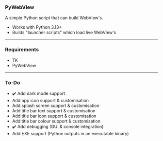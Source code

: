 ### PyWebView
A simple Python script that can build WebView's.
<br>
- Works with Python 3.13+
- Builds "launcher scripts" which load live WebView's

---

### Requirements
- TK
- PyWebView

---

### To-Do
- ✔️ Add dark mode support
- Add app icon support & customisation
- Add splash screen support & customisation
- Add title bar text support & customisation
- Add title bar icon support & customisation
- Add title bar colour support & customisation
- ✔️ Add debugging (GUI & console integration)
- Add EXE support (Python outputs in an executable binary)
